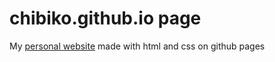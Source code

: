 # chibiko.github.io page

My [personal website](https://chibiko.github.io/) made with html and css on github pages 
